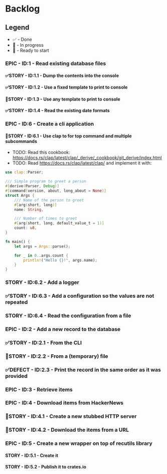 # Backlog
## Legend
* ✅ - Done
* 🚧 - In progress
* 🚀 - Ready to start
### EPIC - ID:1 - Read existing database files
#### ✅STORY - ID:1.1 - Dump the contents into the console
#### ✅STORY - ID:1.2 - Use a fixed template to print to console
#### 🚀STORY - ID:1.3 - Use any template to print to console
#### ✅STORY - ID:1.4 - Read the existing date formats
### EPIC - ID:6 - Create a cli application
#### 🚧STORY - ID:6.1 - Use clap to for top command and multiple subcommands
* TODO: Read this cookbook: https://docs.rs/clap/latest/clap/_derive/_cookbook/git_derive/index.html
* TODO: Read https://docs.rs/clap/latest/clap/ and implement it with:
```rust
use clap::Parser;

/// Simple program to greet a person
#[derive(Parser, Debug)]
#[command(version, about, long_about = None)]
struct Args {
    /// Name of the person to greet
    #[arg(short, long)]
    name: String,

    /// Number of times to greet
    #[arg(short, long, default_value_t = 1)]
    count: u8,
}

fn main() {
    let args = Args::parse();

    for _ in 0..args.count {
        println!("Hello {}!", args.name);
    }
}
```
### STORY - ID:6.2 - Add a logger
### ✅STORY - ID:6.3 - Add a configuration so the values are not repeated
### STORY - ID:6.4 - Read the configuration from a file
### EPIC - ID:2 - Add a new record to the database
### ✅STORY - ID:2.1 - From the CLI
### 🚧STORY - ID:2.2 - From a (temporary) file
### ✅DEFECT - ID:2.3 - Print the record in the same order as it was provided
### EPIC - ID:3 - Retrieve items
### EPIC - ID:4 - Download items from HackerNews
### 🚧STORY - ID:4.1 - Create a new stubbed HTTP server
### 🚧STORY - ID:4.2 - Download the items from a URL
### EPIC - ID:5 - Create a new wrapper on top of recutils library
#### STORY - ID:5.1 - Create it
#### STORY - ID:5.2 - Publish it to crates.io


